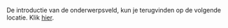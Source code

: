De introductie van de onderwerpsveld, kun je terugvinden op de volgende locatie. Klik [hier](/Evidence/Domain_knowledge/Introduction%20of%20the%20subject%20field.docx). 
